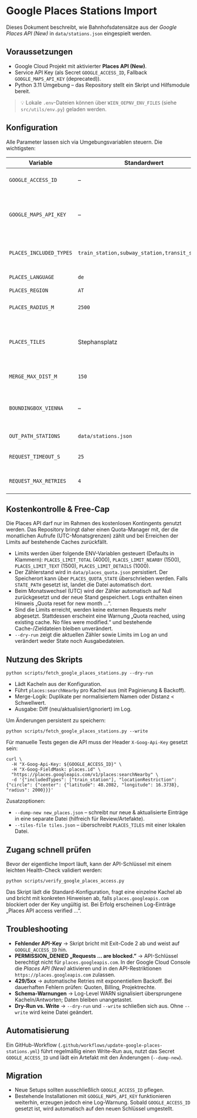# Google Places Stations Import

Dieses Dokument beschreibt, wie Bahnhofsdatensätze aus der *Google Places API (New)* in `data/stations.json` eingespielt werden.

## Voraussetzungen

* Google Cloud Projekt mit aktivierter **Places API (New)**.
* Service API Key (als Secret `GOOGLE_ACCESS_ID`, Fallback `GOOGLE_MAPS_API_KEY` \(deprecated\)).
* Python 3.11 Umgebung – das Repository stellt ein Skript und Hilfsmodule bereit.

> 💡 Lokale `.env`-Dateien können über `WIEN_OEPNV_ENV_FILES` (siehe `src/utils/env.py`) geladen werden.

## Konfiguration

Alle Parameter lassen sich via Umgebungsvariablen steuern. Die wichtigsten:

| Variable | Standardwert | Beschreibung |
| --- | --- | --- |
| `GOOGLE_ACCESS_ID` | – | **Pflicht.** Primärer API-Key für Google Places. |
| `GOOGLE_MAPS_API_KEY` | – | Deprecated Fallback – wird automatisch verwendet, falls `GOOGLE_ACCESS_ID` fehlt. |
| `PLACES_INCLUDED_TYPES` | `train_station,subway_station,transit_station` | Komma-separierte Liste von Place-Typen. |
| `PLACES_LANGUAGE` | `de` | Sprache der API-Antworten. |
| `PLACES_REGION` | `AT` | Regions-Bias. |
| `PLACES_RADIUS_M` | `2500` | Radius je Suchkachel (Meter). |
| `PLACES_TILES` | Stephansplatz | JSON-Liste von Tile-Zentren. Kann via `--tiles-file` überschrieben werden. |
| `MERGE_MAX_DIST_M` | `150` | Distanzschwelle für Duplikate (Meter). |
| `BOUNDINGBOX_VIENNA` | – | JSON-Objekt mit `min_lat`, `min_lng`, `max_lat`, `max_lng` zur Heuristik `in_vienna`. |
| `OUT_PATH_STATIONS` | `data/stations.json` | Zielpfad für das Stations-JSON. |
| `REQUEST_TIMEOUT_S` | `25` | HTTP Timeout je Request (Sekunden). |
| `REQUEST_MAX_RETRIES` | `4` | Maximale Retry-Versuche bei 429/5xx. |

## Kostenkontrolle & Free-Cap

Die Places API darf nur im Rahmen des kostenlosen Kontingents genutzt werden. Das Repository bringt daher einen Quota-Manager mit, der die monatlichen Aufrufe (UTC-Monatsgrenzen) zählt und bei Erreichen der Limits auf bestehende Caches zurückfällt.

* Limits werden über folgende ENV-Variablen gesteuert (Defaults in Klammern): `PLACES_LIMIT_TOTAL` (4000), `PLACES_LIMIT_NEARBY` (1500), `PLACES_LIMIT_TEXT` (1500), `PLACES_LIMIT_DETAILS` (1000).
* Der Zählerstand wird in `data/places_quota.json` persistiert. Der Speicherort kann über `PLACES_QUOTA_STATE` überschrieben werden. Falls `STATE_PATH` gesetzt ist, landet die Datei automatisch dort.
* Beim Monatswechsel (UTC) wird der Zähler automatisch auf Null zurückgesetzt und der neue Stand gespeichert. Logs enthalten einen Hinweis „Quota reset for new month …“.
* Sind die Limits erreicht, werden keine externen Requests mehr abgesetzt. Stattdessen erscheint eine Warnung „Quota reached, using existing cache. No files were modified.“ und bestehende Cache-/Zieldateien bleiben unverändert.
* `--dry-run` zeigt die aktuellen Zähler sowie Limits im Log an und verändert weder State noch Ausgabedateien.

## Nutzung des Skripts

```
python scripts/fetch_google_places_stations.py --dry-run
```

* Lädt Kacheln aus der Konfiguration.
* Führt `places:searchNearby` pro Kachel aus (mit Paginierung & Backoff).
* Merge-Logik: Duplikate per normalisiertem Namen oder Distanz < Schwellwert.
* Ausgabe: Diff (neu/aktualisiert/ignoriert) im Log.

Um Änderungen persistent zu speichern:

```
python scripts/fetch_google_places_stations.py --write
```

Für manuelle Tests gegen die API muss der Header `X-Goog-Api-Key` gesetzt sein:

```
curl \
  -H "X-Goog-Api-Key: ${GOOGLE_ACCESS_ID}" \
  -H "X-Goog-FieldMask: places.id" \
  "https://places.googleapis.com/v1/places:searchNearby" \
  -d '{"includedTypes": ["train_station"], "locationRestriction": {"circle": {"center": {"latitude": 48.2082, "longitude": 16.3738}, "radius": 2000}}}'
```

Zusatzoptionen:

* `--dump-new new_places.json` – schreibt nur neue & aktualisierte Einträge in eine separate Datei (hilfreich für Review/Artefakte).
* `--tiles-file tiles.json` – überschreibt `PLACES_TILES` mit einer lokalen Datei.

## Zugang schnell prüfen

Bevor der eigentliche Import läuft, kann der API-Schlüssel mit einem leichten Health-Check validiert werden:

```
python scripts/verify_google_places_access.py
```

Das Skript lädt die Standard-Konfiguration, fragt eine einzelne Kachel ab und bricht mit konkreten Hinweisen ab, falls `places.googleapis.com` blockiert oder der Key ungültig ist. Bei Erfolg erscheinen Log-Einträge „Places API access verified …”.

## Troubleshooting

* **Fehlender API-Key** → Skript bricht mit Exit-Code 2 ab und weist auf `GOOGLE_ACCESS_ID` hin.
* **PERMISSION_DENIED „Requests … are blocked.”** → API-Schlüssel berechtigt nicht für `places.googleapis.com`. In der Google Cloud Console die *Places API (New)* aktivieren und in den API-Restriktionen `https://places.googleapis.com` zulassen.
* **429/5xx** → automatische Retries mit exponentiellem Backoff. Bei dauerhaften Fehlern prüfen: Quoten, Billing, Projektrechte.
* **Schema-Warnungen** → Log-Level WARN signalisiert übersprungene Kacheln/Antworten; Daten bleiben unangetastet.
* **Dry-Run vs. Write** → `--dry-run` und `--write` schließen sich aus. Ohne `--write` wird keine Datei geändert.

## Automatisierung

Ein GitHub-Workflow (`.github/workflows/update-google-places-stations.yml`) führt regelmäßig einen Write-Run aus, nutzt das Secret `GOOGLE_ACCESS_ID` und lädt ein Artefakt mit den Änderungen (`--dump-new`).

## Migration

* Neue Setups sollten ausschließlich `GOOGLE_ACCESS_ID` pflegen.
* Bestehende Installationen mit `GOOGLE_MAPS_API_KEY` funktionieren weiterhin, erzeugen jedoch eine Log-Warnung. Sobald `GOOGLE_ACCESS_ID` gesetzt ist, wird automatisch auf den neuen Schlüssel umgestellt.
